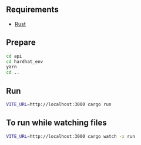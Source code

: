 ## Requirements

- [Rust](https://www.rust-lang.org/tools/install)

## Prepare

```bash
cd api
cd hardhat_env
yarn
cd ..
```
## Run

```bash
VITE_URL=http://localhost:3000 cargo run
``` 
## To run while watching files
 
```bash 
VITE_URL=http://localhost:3000 cargo watch -x run 
``` 
